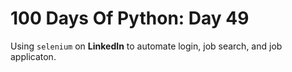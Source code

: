 # 100 Days Of Python: Day 49

Using `selenium` on **LinkedIn** to automate login, job search, and job applicaton.
